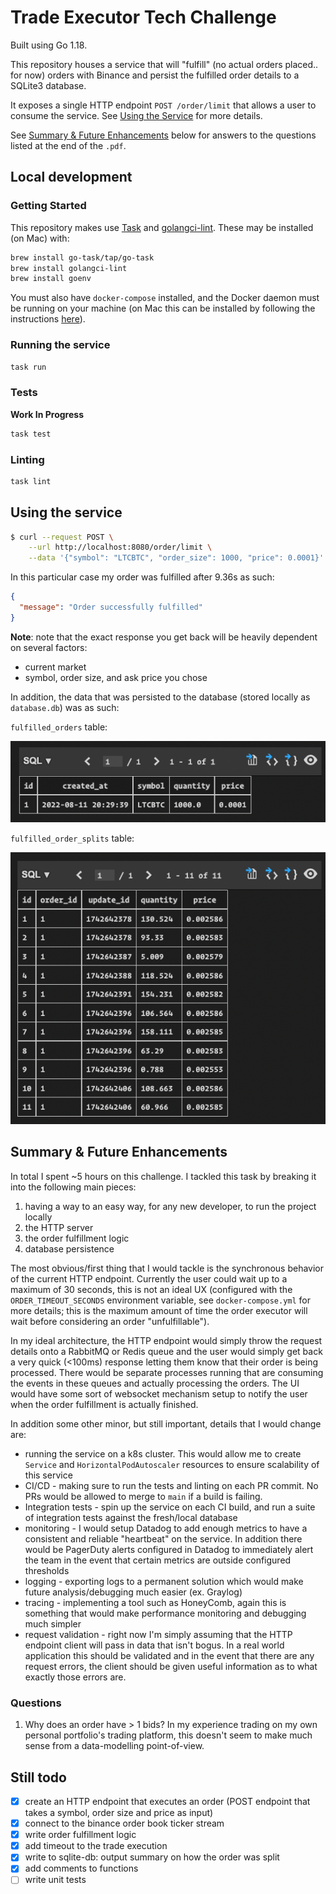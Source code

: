 # Trade Executor Tech Challenge

Built using Go 1.18.

This repository houses a service that will "fulfill" (no actual orders placed.. for now) orders with Binance and persist the fulfilled order details to a SQLite3 database.

It exposes a single HTTP endpoint `POST /order/limit` that allows a user to consume the service. See [Using the Service](#using-the-service) for more details.

See [Summary & Future Enhancements](#summary--future-enhancements) below for answers to the questions listed at the end of the `.pdf`.

## Local development

### Getting Started

This repository makes use [Task](https://taskfile.dev/#/) and [golangci-lint](https://golangci-lint.run/).
These may be installed (on Mac) with:

```bash
brew install go-task/tap/go-task
brew install golangci-lint
brew install goenv
```

You must also have `docker-compose` installed, and the Docker daemon must be running on your machine (on Mac this can be installed by following the instructions [here](https://docs.docker.com/desktop/install/mac-install/)).

### Running the service

```bash
task run
```

### Tests

**Work In Progress**

```bash
task test
```

### Linting

```bash
task lint
```

## Using the service

```bash
$ curl --request POST \
    --url http://localhost:8080/order/limit \
    --data '{"symbol": "LTCBTC", "order_size": 1000, "price": 0.0001}'
```

In this particular case my order was fulfilled after 9.36s as such:

```json
{
  "message": "Order successfully fulfilled"
}
```

**Note**: note that the exact response you get back will be heavily dependent on several factors:

- current market
- symbol, order size, and ask price you chose

In addition, the data that was persisted to the database (stored locally as `database.db`) was as such:

`fulfilled_orders` table:

![fulfilled orders table summary](./assets/fulfilled_orders_table.png)

`fulfilled_order_splits` table:

![fulfilled order splits table summary](./assets/fulfilled_order_splits_table.png)

## Summary & Future Enhancements

In total I spent ~5 hours on this challenge. I tackled this task by breaking it into the following main pieces:

1. having a way to an easy way, for any new developer, to run the project locally
1. the HTTP server
1. the order fulfillment logic
1. database persistence

The most obvious/first thing that I would tackle is the synchronous behavior of the current HTTP endpoint. Currently the user could wait up to a maximum of 30 seconds, this is not an ideal UX (configured with the `ORDER_TIMEOUT_SECONDS` environment variable, see `docker-compose.yml` for more details; this is the maximum amount of time the order executor will wait before considering an order "unfulfillable").

In my ideal architecture, the HTTP endpoint would simply throw the request details onto a RabbitMQ or Redis queue and the user would simply get back a very quick (<100ms) response letting them know that their order is being processed. There would be separate processes running that are consuming the events in these queues and actually processing the orders. The UI would have some sort of websocket mechanism setup to notify the user when the order fulfillment is actually finished.

In addition some other minor, but still important, details that I would change are:

- running the service on a k8s cluster. This would allow me to create `Service` and `HorizontalPodAutoscaler` resources to ensure scalability of this service
- CI/CD - making sure to run the tests and linting on each PR commit. No PRs would be allowed to merge to `main` if a build is failing.
- Integration tests - spin up the service on each CI build, and run a suite of integration tests against the fresh/local database
- monitoring - I would setup Datadog to add enough metrics to have a consistent and reliable "heartbeat" on the service. In addition there would be PagerDuty alerts configured in Datadog to immediately alert the team in the event that certain metrics are outside configured thresholds
- logging - exporting logs to a permanent solution which would make future analysis/debugging much easier (ex. Graylog)
- tracing - implementing a tool such as HoneyComb, again this is something that would make performance monitoring and debugging much simpler
- request validation - right now I'm simply assuming that the HTTP endpoint client will pass in data that isn't bogus. In a real world application this should be validated and in the event that there are any request errors, the client should be given useful information as to what exactly those errors are.

### Questions

1. Why does an order have > 1 bids? In my experience trading on my own personal portfolio's trading platform, this doesn't seem to make much sense from a data-modelling point-of-view.

## Still todo

- [x] create an HTTP endpoint that executes an order (POST endpoint that takes a symbol, order size and price as input)
- [x] connect to the binance order book ticker stream
- [x] write order fulfillment logic
- [x] add timeout to the trade execution
- [x] write to sqlite-db: output summary on how the order was split
- [x] add comments to functions
- [ ] write unit tests
